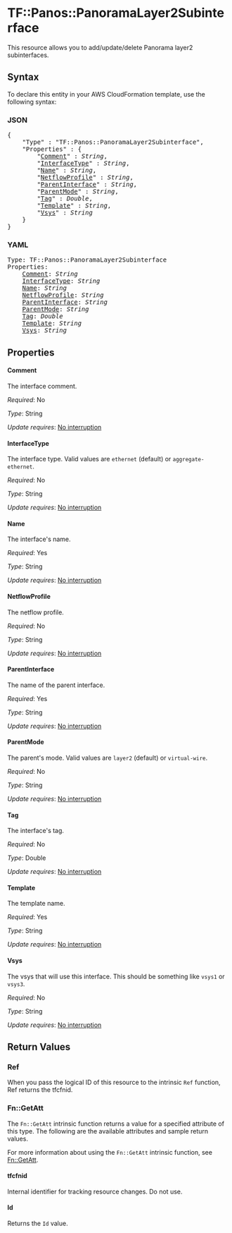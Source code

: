 # TF::Panos::PanoramaLayer2Subinterface

This resource allows you to add/update/delete Panorama layer2 subinterfaces.

## Syntax

To declare this entity in your AWS CloudFormation template, use the following syntax:

### JSON

<pre>
{
    "Type" : "TF::Panos::PanoramaLayer2Subinterface",
    "Properties" : {
        "<a href="#comment" title="Comment">Comment</a>" : <i>String</i>,
        "<a href="#interfacetype" title="InterfaceType">InterfaceType</a>" : <i>String</i>,
        "<a href="#name" title="Name">Name</a>" : <i>String</i>,
        "<a href="#netflowprofile" title="NetflowProfile">NetflowProfile</a>" : <i>String</i>,
        "<a href="#parentinterface" title="ParentInterface">ParentInterface</a>" : <i>String</i>,
        "<a href="#parentmode" title="ParentMode">ParentMode</a>" : <i>String</i>,
        "<a href="#tag" title="Tag">Tag</a>" : <i>Double</i>,
        "<a href="#template" title="Template">Template</a>" : <i>String</i>,
        "<a href="#vsys" title="Vsys">Vsys</a>" : <i>String</i>
    }
}
</pre>

### YAML

<pre>
Type: TF::Panos::PanoramaLayer2Subinterface
Properties:
    <a href="#comment" title="Comment">Comment</a>: <i>String</i>
    <a href="#interfacetype" title="InterfaceType">InterfaceType</a>: <i>String</i>
    <a href="#name" title="Name">Name</a>: <i>String</i>
    <a href="#netflowprofile" title="NetflowProfile">NetflowProfile</a>: <i>String</i>
    <a href="#parentinterface" title="ParentInterface">ParentInterface</a>: <i>String</i>
    <a href="#parentmode" title="ParentMode">ParentMode</a>: <i>String</i>
    <a href="#tag" title="Tag">Tag</a>: <i>Double</i>
    <a href="#template" title="Template">Template</a>: <i>String</i>
    <a href="#vsys" title="Vsys">Vsys</a>: <i>String</i>
</pre>

## Properties

#### Comment

The interface comment.

_Required_: No

_Type_: String

_Update requires_: [No interruption](https://docs.aws.amazon.com/AWSCloudFormation/latest/UserGuide/using-cfn-updating-stacks-update-behaviors.html#update-no-interrupt)

#### InterfaceType

The interface type.  Valid values are `ethernet` (default)
or `aggregate-ethernet`.

_Required_: No

_Type_: String

_Update requires_: [No interruption](https://docs.aws.amazon.com/AWSCloudFormation/latest/UserGuide/using-cfn-updating-stacks-update-behaviors.html#update-no-interrupt)

#### Name

The interface's name.

_Required_: Yes

_Type_: String

_Update requires_: [No interruption](https://docs.aws.amazon.com/AWSCloudFormation/latest/UserGuide/using-cfn-updating-stacks-update-behaviors.html#update-no-interrupt)

#### NetflowProfile

The netflow profile.

_Required_: No

_Type_: String

_Update requires_: [No interruption](https://docs.aws.amazon.com/AWSCloudFormation/latest/UserGuide/using-cfn-updating-stacks-update-behaviors.html#update-no-interrupt)

#### ParentInterface

The name of the parent interface.

_Required_: Yes

_Type_: String

_Update requires_: [No interruption](https://docs.aws.amazon.com/AWSCloudFormation/latest/UserGuide/using-cfn-updating-stacks-update-behaviors.html#update-no-interrupt)

#### ParentMode

The parent's mode.  Valid values are `layer2` (default)
or `virtual-wire`.

_Required_: No

_Type_: String

_Update requires_: [No interruption](https://docs.aws.amazon.com/AWSCloudFormation/latest/UserGuide/using-cfn-updating-stacks-update-behaviors.html#update-no-interrupt)

#### Tag

The interface's tag.

_Required_: No

_Type_: Double

_Update requires_: [No interruption](https://docs.aws.amazon.com/AWSCloudFormation/latest/UserGuide/using-cfn-updating-stacks-update-behaviors.html#update-no-interrupt)

#### Template

The template name.

_Required_: Yes

_Type_: String

_Update requires_: [No interruption](https://docs.aws.amazon.com/AWSCloudFormation/latest/UserGuide/using-cfn-updating-stacks-update-behaviors.html#update-no-interrupt)

#### Vsys

The vsys that will use this interface.  This should be
something like `vsys1` or `vsys3`.

_Required_: No

_Type_: String

_Update requires_: [No interruption](https://docs.aws.amazon.com/AWSCloudFormation/latest/UserGuide/using-cfn-updating-stacks-update-behaviors.html#update-no-interrupt)

## Return Values

### Ref

When you pass the logical ID of this resource to the intrinsic `Ref` function, Ref returns the tfcfnid.

### Fn::GetAtt

The `Fn::GetAtt` intrinsic function returns a value for a specified attribute of this type. The following are the available attributes and sample return values.

For more information about using the `Fn::GetAtt` intrinsic function, see [Fn::GetAtt](https://docs.aws.amazon.com/AWSCloudFormation/latest/UserGuide/intrinsic-function-reference-getatt.html).

#### tfcfnid

Internal identifier for tracking resource changes. Do not use.

#### Id

Returns the <code>Id</code> value.

